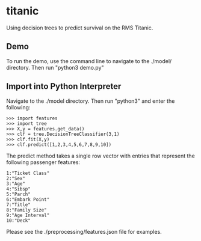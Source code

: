 # titanic

Using decision trees to predict survival on the RMS Titanic.

## Demo
To run the demo, use the command line to navigate to the ./model/ directory. Then run "python3 demo.py"

## Import into Python Interpreter
Navigate to the ./model directory. Then run "python3" and enter the following:

```
>>> import features
>>> import tree
>>> X,y = features.get_data()
>>> clf = tree.DecisionTreeClassifier(3,1)
>>> clf.fit(X,y)
>>> clf.predict([1,2,3,4,5,6,7,8,9,10])
```

The predict method takes a single row vector with entries that represent the following passenger features:

```
1:"Ticket Class"
2:"Sex"
3:"Age"
4:"Sibsp"
5:"Parch"
6:"Embark Point"
7:"Title"
8:"Family Size"
9:"Age Interval"
10:"Deck"
```

Please see the ./preprocessing/features.json file for examples.

